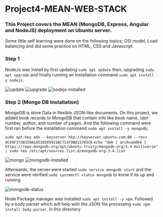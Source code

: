 # Project4-MEAN-WEB-STACK

### This Project covers the MEAN (MongoDB, Express, Angular and NodeJS) deployment on Ubuntu server.

Some little self learning were done on the following topics; OSI model, Load balancing and did some practice on HTML, CSS and Javascript.

### Step 1
NodeJs was install by first updating `sudo apt update` then, upgrading `sudo apt upgrade` and finally running an installation command `sudo apt install -y nodejs`.

![update](https://user-images.githubusercontent.com/46185705/132374060-e104ee16-cc78-4f97-b646-4b352b77acfc.jpg)
![upgrade](https://user-images.githubusercontent.com/46185705/132374078-67591523-1659-4ee5-98a5-c155d33d2b88.jpg)
![nodejs-installed](https://user-images.githubusercontent.com/46185705/132374111-b6c10952-1375-4862-b6ff-faba89a5f2e3.jpg)

### Step 2 (Mongo DB Installation)

MongoDB is store Data in flexible JSON-like documents. On this project, we added book records to MongoDB that contain info like book name, isbn number, author, and number of pages. And the following command were first ran before the installation command `sudo apt install -y mongodb`;

`sudo apt-key adv --keyserver hkp://keyserver.ubuntu.com:80 --recv 0C49F3730359A14518585931BC711F9BA15703C6`
`echo "deb [ arch=amd64 ] https://repo.mongodb.org/apt/ubuntu trusty/mongodb-org/3.4 multiverse" | sudo tee /etc/apt/sources.list.d/mongodb-org-3.4.list`

![mongo](https://user-images.githubusercontent.com/46185705/132377581-aaeb5053-7027-4fc1-8c73-4fb8008fe899.jpg)
![mongodb-installed](https://user-images.githubusercontent.com/46185705/132377593-4d32034b-925f-468b-8b12-b5020ce4eebd.jpg)

Afterwards, the server were started `sudo service mongodb start` and the service were verified `sudo systemctl status mongodb` to know if its up and running

![mongodb-status](https://user-images.githubusercontent.com/46185705/132380458-79c6e091-6c32-4bf2-bbd6-89f352056218.jpg)

Node Package manager was installed `sudo apt install -y npm`. Followed by a body parser which will help with the JSON file processing `sudo npm install body-parser`. In this directory 
